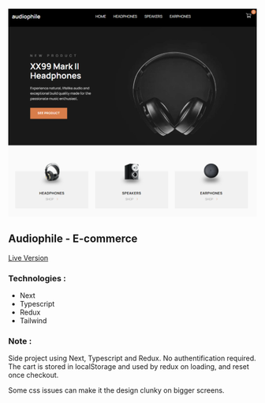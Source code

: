 ![alt text](./public/screenshot/Screenshot.png)

## Audiophile - E-commerce

[Live Version](https://audiophile-ecommerce-sebastienstordeur.vercel.app/)

### Technologies : 

- Next
- Typescript
- Redux
- Tailwind

### Note : 

Side project using Next, Typescript and Redux. No authentification required.
The cart is stored in localStorage and used by redux on loading, and reset once checkout.

Some css issues can make it the design clunky on bigger screens.